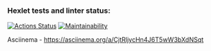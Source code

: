 ### Hexlet tests and linter status:
[![Actions Status](https://github.com/FedorovskihSimon/frontend-project-44/actions/workflows/hexlet-check.yml/badge.svg)](https://github.com/FedorovskihSimon/frontend-project-44/actions)
[![Maintainability](https://api.codeclimate.com/v1/badges/08c9fb135bf78282c30c/maintainability)](https://codeclimate.com/github/FedorovskihSimon/frontend-project-44/maintainability)

Asciinema - https://asciinema.org/a/CjtRljycHn4J6T5wW3bXdNSqt